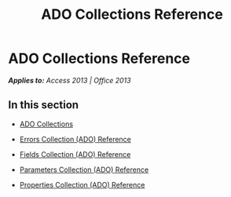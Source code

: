 ﻿---
title: ADO Collections Reference
TOCTitle: ADO Collections
ms:assetid: 40ff4d30-85de-4cc6-a3d0-e24a3c5c2c0d
ms:mtpsurl: https://msdn.microsoft.com/en-us/library/JJ249185(v=office.15)
ms:contentKeyID: 48544441
ms.date: 09/18/2015
mtps_version: v=office.15
---

# ADO Collections Reference


_**Applies to:** Access 2013 | Office 2013_

## In this section

  - [ADO Collections](ado-collections.md)

  - [Errors Collection (ADO) Reference](errors-collection-ado-reference.md)

  - [Fields Collection (ADO) Reference](fields-collection-ado-reference.md)

  - [Parameters Collection (ADO) Reference](parameters-collection-ado-reference.md)

  - [Properties Collection (ADO) Reference](properties-collection-ado-reference.md)

